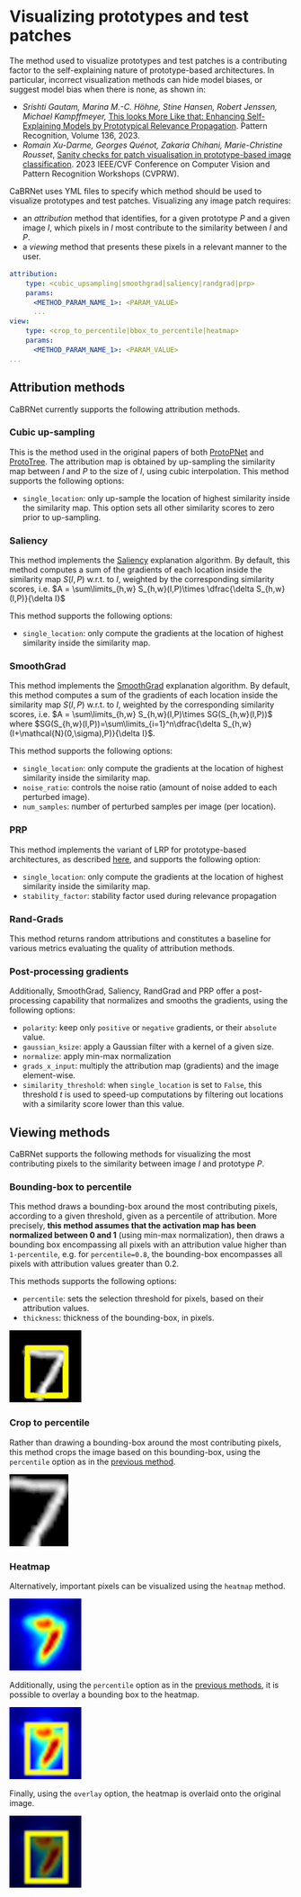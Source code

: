 # Visualizing prototypes and test patches
The method used to visualize prototypes and test patches is a contributing factor to the 
self-explaining nature of prototype-based architectures.
In particular, incorrect visualization methods can hide model biases, or suggest model bias when there is none, as shown in:

- *Srishti Gautam, Marina M.-C. Höhne, Stine Hansen, Robert Jenssen, Michael Kampffmeyer,*
[This looks More Like that: Enhancing Self-Explaining Models by Prototypical Relevance Propagation](https://www.sciencedirect.com/science/article/pii/S0031320322006513).
Pattern Recognition, Volume 136, 2023.
- *Romain Xu-Darme, Georges Quénot, Zakaria Chihani, Marie-Christine Rousset*,
[Sanity checks for patch visualisation in prototype-based image classification](https://openaccess.thecvf.com/content/CVPR2023W/XAI4CV/papers/Xu-Darme_Sanity_Checks_for_Patch_Visualisation_in_Prototype-Based_Image_Classification_CVPRW_2023_paper.pdf).
2023 IEEE/CVF Conference on Computer Vision and Pattern Recognition Workshops (CVPRW).

CaBRNet uses YML files to specify which method should be used to visualize prototypes and test patches.
Visualizing any image patch requires:

- an *attribution* method that identifies, for a given prototype $P$ and a given image $I$, which pixels in $I$ most
contribute to the similarity between $I$ and $P$.
- a *viewing* method that presents these pixels in a relevant manner to the user.

```yaml
attribution:
    type: <cubic_upsampling|smoothgrad|saliency|randgrad|prp>
    params:
      <METHOD_PARAM_NAME_1>: <PARAM_VALUE>
      ...
view:
    type: <crop_to_percentile|bbox_to_percentile|heatmap>
    params:
      <METHOD_PARAM_NAME_1>: <PARAM_VALUE>
...
```
## Attribution methods
CaBRNet currently supports the following attribution methods.

### Cubic up-sampling
This is the method used in the original papers of both [ProtoPNet](https://proceedings.neurips.cc/paper_files/paper/2019/file/adf7ee2dcf142b0e11888e72b43fcb75-Paper.pdf) 
and [ProtoTree](https://openaccess.thecvf.com/content/CVPR2021/papers/Nauta_Neural_Prototype_Trees_for_Interpretable_Fine-Grained_Image_Recognition_CVPR_2021_paper.pdf). The attribution map is obtained by 
up-sampling the similarity map between $I$ and $P$ to the size of $I$, using cubic interpolation.
This method supports the following options:

- `single_location`: only up-sample the location of highest similarity inside the similarity map. 
This option sets all other similarity scores to zero prior to up-sampling.

### Saliency
This method implements the [Saliency](https://arxiv.org/abs/1312.6034) explanation algorithm.
By default, this method computes a sum of the gradients of each location inside the similarity map $S(I,P)$ w.r.t. to $I$,
weighted by the corresponding similarity scores, i.e.
$A = \sum\limits_{h,w} S_{h,w}(I,P)\times \dfrac{\delta S_{h,w}(I,P)}{\delta I}$

This method supports the following options:

- `single_location`: only compute the gradients at the location of highest similarity inside the similarity map. 

### SmoothGrad
This method implements the [SmoothGrad](https://arxiv.org/abs/1706.03825) explanation algorithm.
By default, this method computes a sum of the gradients of each location inside the similarity map $S(I,P)$ w.r.t. to $I$,
weighted by the corresponding similarity scores, i.e.
$A = \sum\limits_{h,w} S_{h,w}(I,P)\times SG(S_{h,w}(I,P))$
where $SG(S_{h,w}(I,P))=\sum\limits_{i=1}^n\dfrac{\delta S_{h,w}(I+\mathcal{N}(0,\sigma),P)}{\delta I}$.

This method supports the following options:

- `single_location`: only compute the gradients at the location of highest similarity inside the similarity map. 
- `noise_ratio`: controls the noise ratio (amount of noise added to each perturbed image).
- `num_samples`: number of perturbed samples per image (per location).

### PRP
This method implements the variant of LRP for prototype-based architectures, as described [here](https://www.sciencedirect.com/science/article/pii/S0031320322006513),
and supports the following option:

- `single_location`: only compute the gradients at the location of highest similarity inside the similarity map. 
- `stability_factor`: stability factor used during relevance propagation

### Rand-Grads
This method returns random attributions and constitutes a baseline for various metrics evaluating the 
quality of attribution methods. 


### Post-processing gradients
Additionally, SmoothGrad, Saliency, RandGrad and PRP offer a post-processing capability that normalizes and smooths the gradients,
using the following options:

- `polarity`: keep only `positive` or `negative` gradients, or their `absolute` value. 
- `gaussian_ksize`: apply a Gaussian filter with a kernel of a given size.
- `normalize`: apply min-max normalization
- `grads_x_input`: multiply the attribution map (gradients) and the image element-wise.
- `similarity_threshold`: when `single_location` is set to `False`, this threshold $t$ is used to speed-up computations by
filtering out locations with a similarity score lower than this value.

## Viewing methods
CaBRNet supports the following methods for visualizing the most contributing pixels to the similarity
between image $I$ and prototype $P$.

### Bounding-box to percentile
This method draws a bounding-box around the most contributing pixels, according to a given
threshold, given as a percentile of attribution. More precisely, **this method assumes that
the activation map has been normalized between 0 and 1** (using min-max normalization), then
draws a bounding box encompassing all pixels with an attribution value higher than `1-percentile`,
e.g. for `percentile=0.8`, the bounding-box encompasses all pixels with attribution values greater than 0.2.

This methods supports the following options:

- `percentile`: sets the selection threshold for pixels, based on their attribution values.
- `thickness`: thickness of the bounding-box, in pixels.

![bounding box view](../imgs/view_bbox.png)

### Crop to percentile
Rather than drawing a bounding-box around the most contributing pixels, this method crops the
image based on this bounding-box, using the `percentile` option as in the [previous method](#bounding-box-to-percentile). 

![cropped view](../imgs/view_cropped.png)

### Heatmap
Alternatively, important pixels can be visualized using the `heatmap` method.

![heatmap view](../imgs/view_heatmap.png)

Additionally, using the `percentile` option as in the [previous methods](#bounding-box-to-percentile), it is possible to overlay a bounding box
to the heatmap.

![heatmap with bbox view](../imgs/view_heatmap_bbox.png)

Finally, using the `overlay` option, the heatmap is overlaid onto the original image.

![heatmap with overlay and bbox view](../imgs/view_heatmap_overlay.png)
